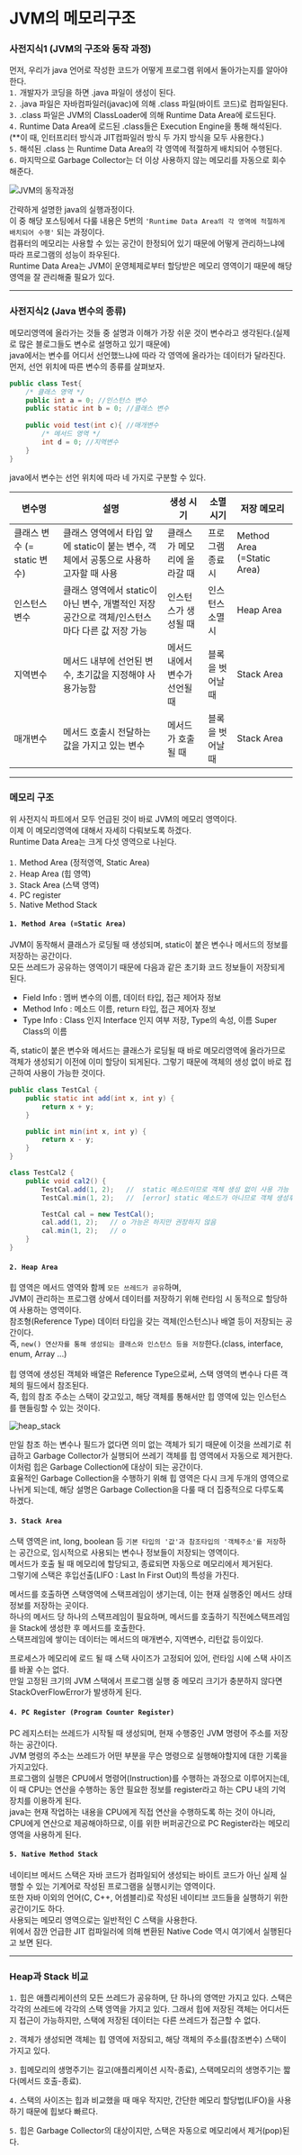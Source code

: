 # JVM의 메모리구조

### 사전지식1 (JVM의 구조와 동작 과정)
먼저, 우리가 java 언어로 작성한 코드가 어떻게 프로그램 위에서 돌아가는지를 알아야한다.  
`1.` 개발자가 코딩을 하면 .java 파일이 생성이 된다.  
`2.` .java 파일은 자바컴파일러(javac)에 의해 .class 파일(바이트 코드)로 컴파일된다.  
`3.` .class 파일은 JVM의 ClassLoader에 의해 Runtime Data Area에 로드된다.  
`4.` Runtime Data Area에 로드된 .class들은 Execution Engine을 통해 해석된다.    
    (**이 때, 인터프리터 방식과 JIT컴파일러 방식 두 가지 방식을 모두 사용한다.)  
`5.` 해석된 .class 는 Runtime Data Area의 각 영역에 적절하게 배치되어 수행된다.  
`6.` 마지막으로 Garbage Collector는 더 이상 사용하지 않는 메모리를 자동으로 회수해준다.  

![JVM의 동작과정](https://github.com/jeejee1106/RunningGoV2/assets/84839167/8c904897-c166-435e-b8aa-603e53bb5f04)

간략하게 설명한 java의 실행과정이다.  
이 중 해당 포스팅에서 다룰 내용은 5번의 `'Runtime Data Area의 각 영역에 적절하게 배치되어 수행'` 되는 과정이다.  
컴퓨터의 메모리는 사용할 수 있는 공간이 한정되어 있기 때문에 어떻게 관리하느냐에 따라 프로그램의 성능이 좌우된다.  
Runtime Data Area는 JVM이 운영체제로부터 할당받은 메모리 영역이기 때문에 해당 영역을 잘 관리해줄 필요가 있다.  

---

### 사전지식2 (Java 변수의 종류)
메모리영역에 올라가는 것들 중 설명과 이해가 가장 쉬운 것이 변수라고 생각된다.(실제로 많은 블로그들도 변수로 설명하고 있기 때문에)  
java에서는 변수를 어디서 선언했느냐에 따라 각 영역에 올라가는 데이터가 달라진다.  
먼저, 선언 위치에 따른 변수의 종류를 살펴보자.  

```java
public class Test{
    /* 클래스 영역 */
    public int a = 0; //인스턴스 변수
    public static int b = 0; //클래스 변수
    
    public void test(int c){ //매개변수
        /* 메서드 영역 */
    	int d = 0; //지역변수
    }
}
```

java에서 변수는 선언 위치에 따라 네 가지로 구분할 수 있다.

| 변수명 | 설명 | 생성 시기 | 소멸 시기 | 저장 메모리 |
|---|---|---|---|---|
| 클래스 변수 (= static 변수) | 클래스 영역에서 타입 앞에 static이 붙는 변수, 객체에서 공통으로 사용하고자할 때 사용 | 클래스가 메모리에 올라갈 때 |	프로그램 종료 시 |	Method Area (=Static Area) |
| 인스턴스 변수 | 클래스 영역에서 static이 아닌 변수, 개별적인 저장공간으로 객체/인스턴스마다 다른 값 저장 가능 | 인스턴스가 생성될 때 | 인스턴스 소멸 시 |Heap Area |
| 지역변수 | 메서드  내부에 선언된 변수, 초기값을 지정해야 사용가능함 | 메서드 내에서 변수가 선언될 때 | 블록을 벗어날 때 | Stack Area |
| 매개변수 | 메서드 호출시 전달하는 값을 가지고 있는 변수 | 메서드가 호출 될 때 | 블록을 벗어날 때 | Stack Area |

---

### 메모리 구조
위 사전지식 파트에서 모두 언급된 것이 바로 JVM의 메모리 영역이다.  
이제 이 메모리영역에 대해서 자세히 다뤄보도록 하겠다.  
Runtime Data Area는 크게 다섯 영역으로 나뉜다.  
<br>
`1.` Method Area (정적영역, Static Area)  
`2.` Heap Area (힙 영역)  
`3.` Stack Area (스택 영역)  
`4.` PC register  
`5.` Native Method Stack  

#### `1. Method Area (=Static Area)`

JVM이 동작해서 클래스가 로딩될 때 생성되며, static이 붙은 변수나 메서드의 정보를 저장하는 공간이다.  
모든 쓰레드가 공유하는 영역이기 때문에 다음과 같은 초기화 코드 정보들이 저장되게 된다.  
- Field Info : 멤버 변수의 이름, 데이터 타입, 접근 제어자 정보
- Method Info : 메소드 이름, return 타입, 접근 제어자 정보
- Type Info : Class 인지 Interface 인지 여부 저장, Type의 속성, 이름 Super Class의 이름

즉, static이 붙은 변수와 메서드는 클래스가 로딩될 때 바로 메모리영역에 올라가므로 객체가 생성되기 이전에 이미 할당이 되게된다. 그렇기 때문에 객체의 생성 없이 바로 접근하여 사용이 가능한 것이다.

```java
public class TestCal {
    public static int add(int x, int y) {
        return x + y;
    }

    public int min(int x, int y) {
        return x - y;
    }
}

class TestCal2 {
    public void cal2() {
        TestCal.add(1, 2);   //  static 메소드이므로 객체 생성 없이 사용 가능
        TestCal.min(1, 2);   //  [error] static 메소드가 아니므로 객체 생성후에 사용가능

        TestCal cal = new TestCal();
        cal.add(1, 2);   // o 가능은 하지만 권장하지 않음
        cal.min(1, 2);   // o
    }
}
```

#### `2. Heap Area`

힙 영역은 메서드 영역와 함께 `모든 쓰레드가 공유`하며,  
JVM이 관리하는 프로그램 상에서 데이터를 저장하기 위해 런타임 시 동적으로 할당하여 사용하는 영역이다.  
참조형(Reference Type) 데이터 타입을 갖는 객체(인스턴스)나 배열 등이 저장되는 공간이다.  
즉, `new() 연산자를 통해 생성되는 클래스와 인스턴스 등을 저장`한다.(class, interface, enum, Array ...)  
<br>
힙 영역에 생성된 객체와 배열은 Reference Type으로써, 스택 영역의 변수나 다른 객체의 필드에서 참조된다.  
즉, 힙의 참조 주소는 스택이 갖고있고, 해당 객체를 통해서만 힙 영역에 있는 인스턴스를 핸들링할 수 있는 것이다.

![heap_stack](https://github.com/jeejee1106/RunningGoV2/assets/84839167/5c597562-378a-4047-b392-614ccd4513f6)

만일 참조 하는 변수나 필드가 없다면 의미 없는 객체가 되기 때문에 이것을 쓰레기로 취급하고 Garbage Collector가 실행되어 쓰레기 객체를 힙 영역에서  자동으로 제거한다.  
이처럼 힙은 Garbage Collection에 대상이 되는 공간이다.  
효율적인 Garbage Collection을 수행하기 위해 힙 영역은 다시 크게 두개의 영역으로 나뉘게 되는데, 해당 설명은  Garbage Collection을 다룰 때 더 집중적으로 다루도록 하겠다.

#### `3. Stack Area`

스택 영역은 int, long, boolean 등 `기본 타입의 '값'과 참조타입의 '객체주소'를 저장`하는 공간으로, 임시적으로 사용되는 변수나 정보들이 저장되는 영역이다.  
메서드가 호출 될 때 메모리에 할당되고, 종료되면 자동으로 메모리에서 제거된다.  
그렇기에 스택은 후입선출(LIFO : Last In First Out)의 특성을 가진다.

메서드를 호출하면 스택영역에 스택프레임이 생기는데, 이는 현재 실행중인 메서드 상태 정보를 저장하는 곳이다.  
하나의 메서드 당 하나의 스택프레임이 필요하며, 메서드를 호출하기 직전에스택프레임을 Stack에 생성한 후 메서드를 호출한다.  
스택프레임에 쌓이는 데이터는 메서드의 매개변수, 지역변수, 리턴값 등이있다.  

프로세스가 메모리에 로드 될 때 스택 사이즈가 고정되어 있어, 런타임 시에 스택 사이즈를 바꿀 수는 없다.  
만일 고정된 크기의 JVM 스택에서 프로그램 실행 중 메모리 크기가 충분하지 않다면 StackOverFlowError가 발생하게 된다.

#### `4. PC Register (Program Counter Register)`

PC 레지스터는 쓰레드가 시작될 때 생성되며, 현재 수행중인 JVM 명령어 주소를 저장하는 공간이다.  
JVM 명령의 주소는 쓰레드가 어떤 부분을 무슨 명령으로 실행해야할지에 대한 기록을 가지고있다.  
프로그램의 실행은 CPU에서 명령어(Instruction)를 수행하는 과정으로 이루어지는데, 이 때 CPU는 연산을 수행하는 동안 필요한 정보를 register라고 하는 CPU 내의 기억 장치를 이용하게 된다.  
java는 현재 작업하는 내용을 CPU에게 직접 연산을 수행하도록 하는 것이 아니라, CPU에게 연산으로 제공해야하므로, 이를 위한 버퍼공간으로 PC Register라는 메모리 영역을 사용하게 된다.  

#### `5. Native Method Stack`

네이티브 메서드 스택은 자바 코드가 컴파일되어 생성되는 바이트 코드가 아닌 실제 실행할 수 있는 기계어로 작성된 프로그램을 실행시키는 영역이다.  
또한 자바 이외의 언어(C, C++, 어셈블리)로 작성된 네이티브 코드들을 실행하기 위한 공간이기도 하다.  
사용되는 메모리 영역으로는 일반적인 C 스택을 사용한다.  
위에서 잠깐 언급한 JIT 컴파일러에 의해 변환된 Native Code 역시 여기에서 실행된다고 보면 된다.

---

### Heap과 Stack 비교
`1.` 힙은 애플리케이션의 모든 쓰레드가 공유하며, 단 하나의 영역만 가지고 있다. 스택은 각각의 쓰레드에 각각의 스택 영역을 가지고 있다. 그래서 힙에 저장된 객체는 어디서든지 접근이 가능하지만, 스택에 저장된 데이터는 다른 쓰레드가 접근할 수 없다.

`2.` 객체가 생성되면 객체는 힙 영역에 저장되고, 해당 객체의 주소를(참조변수) 스택이 가지고 있다.

`3.` 힙메모리의 생명주기는 길고(애플리케이션 시작-종료), 스택메모리의 생명주기는 짧다(메서드 호출-종료).

`4.` 스택의 사이즈는 힙과 비교했을 때 매우 작지만, 간단한 메모리 할당법(LIFO)을 사용하기 때문에 힙보다 빠르다.

`5.` 힙은 Garbage Collector의 대상이지만, 스택은 자동으로 메모리에서 제거(pop)된다.
